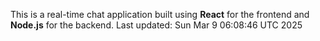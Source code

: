 This is a real-time chat application built using **React** for the frontend and **Node.js** for the backend.
Last updated: Sun Mar  9 06:08:46 UTC 2025
